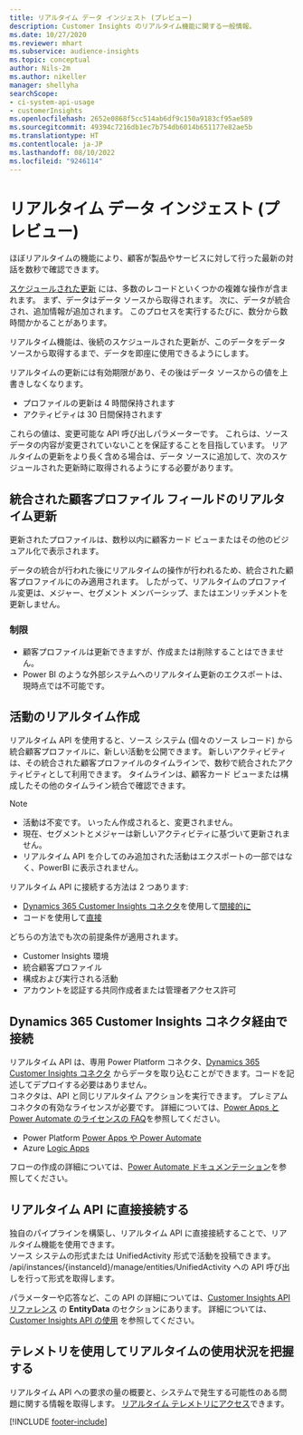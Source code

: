 ```yaml
---
title: リアルタイム データ インジェスト (プレビュー)
description: Customer Insights のリアルタイム機能に関する一般情報。
ms.date: 10/27/2020
ms.reviewer: mhart
ms.subservice: audience-insights
ms.topic: conceptual
author: Nils-2m
ms.author: nikeller
manager: shellyha
searchScope:
- ci-system-api-usage
- customerInsights
ms.openlocfilehash: 2652e0868f5cc514ab6df9c150a9183cf95ae589
ms.sourcegitcommit: 49394c7216db1ec7b754db6014b651177e82ae5b
ms.translationtype: HT
ms.contentlocale: ja-JP
ms.lasthandoff: 08/10/2022
ms.locfileid: "9246114"
---
```

# <a name="real-time-data-ingestion-preview"></a>リアルタイム データ インジェスト (プレビュー)

ほぼリアルタイムの機能により、顧客が製品やサービスに対して行った最新の対話を数秒で確認できます。

[スケジュールされた更新](schedule-refresh.md) には、多数のレコードといくつかの複雑な操作が含まれます。 まず、データはデータ ソースから取得されます。 次に、データが統合され、追加情報が追加されます。 このプロセスを実行するたびに、数分から数時間かかることがあります。

リアルタイム機能は、後続のスケジュールされた更新が、このデータをデータ ソースから取得するまで、データを即座に使用できるようにします。

リアルタイムの更新には有効期限があり、その後はデータ ソースからの値を上書きしなくなります。

- プロファイルの更新は 4 時間保持されます
- アクティビティは 30 日間保持されます

これらの値は、変更可能な API 呼び出しパラメーターです。 これらは、ソース データの内容が変更されていないことを保証することを目指しています。 リアルタイムの更新をより長く含める場合は、データ ソースに追加して、次のスケジュールされた更新時に取得されるようにする必要があります。

## <a name="real-time-update-of-the-unified-customer-profile-fields"></a>統合された顧客プロファイル フィールドのリアルタイム更新

更新されたプロファイルは、数秒以内に顧客カード ビューまたはその他のビジュアル化で表示されます。

データの統合が行われた後にリアルタイムの操作が行われるため、統合された顧客プロファイルにのみ適用されます。 したがって、リアルタイムのプロファイル変更は、メジャー、セグメント メンバーシップ、またはエンリッチメントを更新しません。

### <a name="limitations"></a>制限

- 顧客プロファイルは更新できますが、作成または削除することはできません。
- Power BI のような外部システムへのリアルタイム更新のエクスポートは、現時点では不可能です。

## <a name="real-time-creation-of-activities"></a>活動のリアルタイム作成

リアルタイム API を使用すると、ソース システム (個々のソース レコード) から統合顧客プロファイルに、新しい活動を公開できます。 新しいアクティビティは、その統合された顧客プロファイルのタイムラインで、数秒で統合されたアクティビティとして利用できます。 タイムラインは、顧客カード ビューまたは構成したその他のタイムライン統合で確認できます。

> [!NOTE]
>
> - 活動は不変です。 いったん作成されると、変更されません。
> - 現在、セグメントとメジャーは新しいアクティビティに基づいて更新されません。
> - リアルタイム API を介してのみ追加された活動はエクスポートの一部ではなく、PowerBI に表示されません。

リアルタイム API に接続する方法は 2 つあります:

- [Dynamics 365 Customer Insights コネクタ](/connectors/customerinsights/)を使用して[間接的に](#connect-via-the-dynamics-365-customer-insights-connector)
- コードを使用して[直接](#connect-directly-to-the-real-time-api)

どちらの方法でも次の前提条件が適用されます。

- Customer Insights 環境
- 統合顧客プロファイル
- 構成および実行される活動
- アカウントを認証する共同作成者または管理者アクセス許可

## <a name="connect-via-the-dynamics-365-customer-insights-connector"></a>Dynamics 365 Customer Insights コネクタ経由で接続

リアルタイム API は、専用 Power Platform コネクタ、[Dynamics 365 Customer Insights コネクタ](/connectors/customerinsights/) からデータを取り込むことができます。コードを記述してデプロイする必要はありません。    
コネクタは、API と同じリアルタイム アクションを実行できます。 プレミアム コネクタの有効なライセンスが必要です。 詳細については、[Power Apps と Power Automate のライセンスの FAQ](/power-platform/admin/powerapps-flow-licensing-faq)を参照してください。

- Power Platform [Power Apps や Power Automate](/connectors/)
- Azure [Logic Apps](/azure/connectors/apis-list)

フローの作成の詳細については、[Power Automate ドキュメンテーション](/power-automate/)を参照してください。

## <a name="connect-directly-to-the-real-time-api"></a>リアルタイム API に直接接続する

独自のパイプラインを構築し、リアルタイム API に直接接続することで、リアルタイム機能を使用できます。    
ソース システムの形式または UnifiedActivity 形式で活動を投稿できます。 /api/instances/{instanceId}/manage/entities/UnifiedActivity への API 呼び出しを行って形式を取得します。

パラメーターや応答など、この API の詳細については、[Customer Insights API リファレンス](https://developer.ci.ai.dynamics.com/api-details#api=CustomerInsights) の **EntityData** のセクションにあります。 詳細については、[Customer Insights API の使用](apis.md) を参照してください。

## <a name="understand-your-real-time-usage-with-telemetry"></a>テレメトリを使用してリアルタイムの使用状況を把握する

リアルタイム API への要求の量の概要と、システムで発生する可能性のある問題に関する情報を取得します。 [リアルタイム テレメトリにアクセス](system.md#view-api-usage)できます。 


[!INCLUDE [footer-include](includes/footer-banner.md)]
